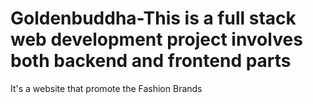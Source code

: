 # Goldenbuddha-This is a full stack web development  project involves both backend and frontend parts
It's a website that promote the Fashion Brands 
